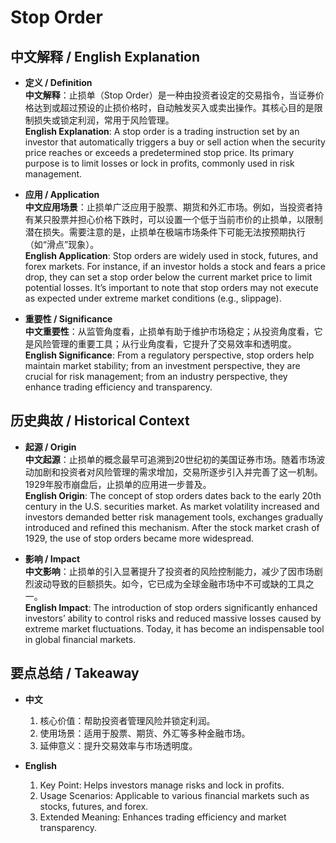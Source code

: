 # Stop Order

## 中文解释 / English Explanation

* **定义 / Definition**  
  **中文解释**：止损单（Stop Order）是一种由投资者设定的交易指令，当证券价格达到或超过预设的止损价格时，自动触发买入或卖出操作。其核心目的是限制损失或锁定利润，常用于风险管理。  
  **English Explanation**: A stop order is a trading instruction set by an investor that automatically triggers a buy or sell action when the security price reaches or exceeds a predetermined stop price. Its primary purpose is to limit losses or lock in profits, commonly used in risk management.

* **应用 / Application**  
  **中文应用场景**：止损单广泛应用于股票、期货和外汇市场。例如，当投资者持有某只股票并担心价格下跌时，可以设置一个低于当前市价的止损单，以限制潜在损失。需要注意的是，止损单在极端市场条件下可能无法按预期执行（如“滑点”现象）。  
  **English Application**: Stop orders are widely used in stock, futures, and forex markets. For instance, if an investor holds a stock and fears a price drop, they can set a stop order below the current market price to limit potential losses. It’s important to note that stop orders may not execute as expected under extreme market conditions (e.g., slippage).

* **重要性 / Significance**  
  **中文重要性**：从监管角度看，止损单有助于维护市场稳定；从投资角度看，它是风险管理的重要工具；从行业角度看，它提升了交易效率和透明度。  
  **English Significance**: From a regulatory perspective, stop orders help maintain market stability; from an investment perspective, they are crucial for risk management; from an industry perspective, they enhance trading efficiency and transparency.

## 历史典故 / Historical Context

* **起源 / Origin**  
  **中文起源**：止损单的概念最早可追溯到20世纪初的美国证券市场。随着市场波动加剧和投资者对风险管理的需求增加，交易所逐步引入并完善了这一机制。1929年股市崩盘后，止损单的应用进一步普及。  
  **English Origin**: The concept of stop orders dates back to the early 20th century in the U.S. securities market. As market volatility increased and investors demanded better risk management tools, exchanges gradually introduced and refined this mechanism. After the stock market crash of 1929, the use of stop orders became more widespread.

* **影响 / Impact**  
  **中文影响**：止损单的引入显著提升了投资者的风险控制能力，减少了因市场剧烈波动导致的巨额损失。如今，它已成为全球金融市场中不可或缺的工具之一。  
  **English Impact**: The introduction of stop orders significantly enhanced investors’ ability to control risks and reduced massive losses caused by extreme market fluctuations. Today, it has become an indispensable tool in global financial markets.

## 要点总结 / Takeaway

* **中文**  
  1. 核心价值：帮助投资者管理风险并锁定利润。  
  2. 使用场景：适用于股票、期货、外汇等多种金融市场。  
  3. 延伸意义：提升交易效率与市场透明度。

* **English**  
  1. Key Point: Helps investors manage risks and lock in profits.  
  2. Usage Scenarios: Applicable to various financial markets such as stocks, futures, and forex.  
  3. Extended Meaning: Enhances trading efficiency and market transparency.